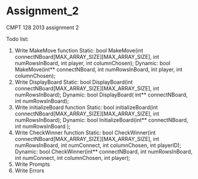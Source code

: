 Assignment_2
============

CMPT 128 2013 assignment 2

Todo list:

1. Write MakeMove function
Static: bool MakeMove(int connectNBoard[MAX_ARRAY_SIZE][MAX_ARRAY_SIZE], int numRowsInBoard, int player, int columnChosen);
Dynamic: bool MakeMove(int** connectNBoard, int numRowsInBoard,  int player, int columnChosen);
2. Write DisplayBoard
Static: bool DisplayBoard(int connectNBoard[MAX_ARRAY_SIZE][MAX_ARRAY_SIZE], int numRowsInBoard);
Dynamic: bool DisplayBoard( int** connectNBoard,  int numRowsInBoard);
3. Write initializeBoard function
Static: bool initializeBoard(int connectNBoard[MAX_ARRAY_SIZE][MAX_ARRAY_SIZE], int numRowsInBoard);
Dynamic: bool InitializeBoard(int** connectNBoard,  int numRowsInBoard );
4. Write CheckWinner function
Static: bool CheckWinner(int connectNBoard[MAX_ARRAY_SIZE][MAX_ARRAY_SIZE], int numRowsInBoard,  int numConnect,  int columnChosen,  int playerID);
Dynamic: bool CheckWinner(int** connectNBoard, int numRowsInBoard, int numConnect, int columnChosen, int player);
5. Write Prompts
6. Write Errors
